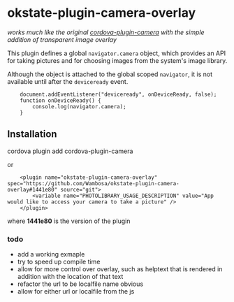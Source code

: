 <!---
# license: Licensed to the Apache Software Foundation (ASF) under one
#         or more contributor license agreements.  See the NOTICE file
#         distributed with this work for additional information
#         regarding copyright ownership.  The ASF licenses this file
#         to you under the Apache License, Version 2.0 (the
#         "License"); you may not use this file except in compliance
#         with the License.  You may obtain a copy of the License at
#
#           http://www.apache.org/licenses/LICENSE-2.0
#
#         Unless required by applicable law or agreed to in writing,
#         software distributed under the License is distributed on an
#         "AS IS" BASIS, WITHOUT WARRANTIES OR CONDITIONS OF ANY
#         KIND, either express or implied.  See the License for the
#         specific language governing permissions and limitations
#         under the License.
-->

# okstate-plugin-camera-overlay
_works much like the original [cordova-plugin-camera](https://github.com/apache/cordova-plugin-camera) with the simple addition of transparent image overlay_

This plugin defines a global `navigator.camera` object, which provides an API for taking pictures and for choosing images from
the system's image library.

Although the object is attached to the global scoped `navigator`, it is not available until after the `deviceready` event.

```
    document.addEventListener("deviceready", onDeviceReady, false);
    function onDeviceReady() {
        console.log(navigator.camera);
    }
```

## Installation

cordova plugin add cordova-plugin-camera


or


```
    <plugin name="okstate-plugin-camera-overlay" spec="https://github.com/Wambosa/okstate-plugin-camera-overlay#1441e80" source="git">
        <variable name="PHOTOLIBRARY_USAGE_DESCRIPTION" value="App would like to access your camera to take a picture" />
    </plugin>
```

where **1441e80** is the version of the plugin

### todo
- add a working exmaple
- try to speed up compile time
- allow for more control over overlay, such as helptext that is rendered in addition with the location of that text
- refactor the url to be localfile name obvious
- allow for either url or localfile from the js